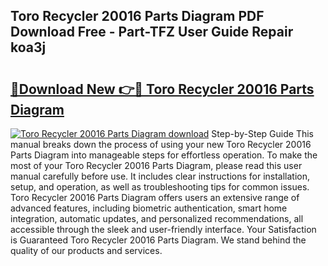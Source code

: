 ## Toro Recycler 20016 Parts Diagram PDF Download Free - Part-TFZ User Guide Repair koa3j

# <h2><a href="http://dfiomnb.blite.top/?on=Toro+Recycler+20016+Parts+Diagram">🔗Download New 👉🔴 Toro Recycler 20016 Parts Diagram</a></h2>

[![Toro Recycler 20016 Parts Diagram download](https://i.imgur.com/lujVjoI.png)](http://dfiomnb.blite.top/?on=Toro+Recycler+20016+Parts+Diagram)
Step-by-Step Guide This manual breaks down the process of using your new Toro Recycler 20016 Parts Diagram into manageable steps for effortless operation. To make the most of your Toro Recycler 20016 Parts Diagram, please read this user manual carefully before use. It includes clear instructions for installation, setup, and operation, as well as troubleshooting tips for common issues. Toro Recycler 20016 Parts Diagram offers users an extensive range of advanced features, including biometric authentication, smart home integration, automatic updates, and personalized recommendations, all accessible through the sleek and user-friendly interface. Your Satisfaction is Guaranteed Toro Recycler 20016 Parts Diagram. We stand behind the quality of our products and services.
